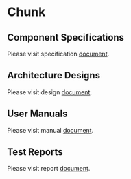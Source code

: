 # Chunk

## Component Specifications

Please visit specification [document](./specs/chunk.md).

## Architecture Designs

Please visit design [document](./designs/chunk.md).

## User Manuals

Please visit manual [document](./manuals/chunk.md).

## Test Reports

Please visit report [document](./reports/chunk.md).

